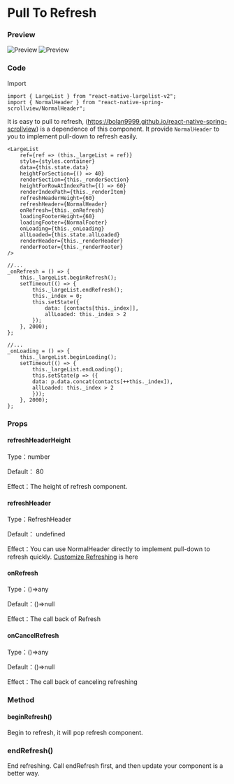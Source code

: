 # Pull To Refresh

### Preview
![Preview](./res/RefreshAndroid.gif)
![Preview](./res/RefreshIOS.gif)

### Code

Import

```$js
import { LargeList } from "react-native-largelist-v2";
import { NormalHeader } from "react-native-spring-scrollview/NormalHeader";
```

It is easy to pull to refresh, (https://bolan9999.github.io/react-native-spring-scrollview) is a dependence of this component. It provide `NormalHeader` to you to implement pull-down to refresh easily.

```$js
<LargeList
    ref={ref => (this._largeList = ref)}
    style={styles.container}
    data={this.state.data}
    heightForSection={() => 40}
    renderSection={this._renderSection}
    heightForRowAtIndexPath={() => 60}
    renderIndexPath={this._renderItem}
    refreshHeaderHeight={60}
    refreshHeader={NormalHeader}
    onRefresh={this._onRefresh}
    loadingFooterHeight={60}
    loadingFooter={NormalFooter}
    onLoading={this._onLoading}
    allLoaded={this.state.allLoaded}
    renderHeader={this._renderHeader}
    renderFooter={this._renderFooter}
/>

//...
_onRefresh = () => {
    this._largeList.beginRefresh();
    setTimeout(() => {
        this._largeList.endRefresh();
        this._index = 0;
        this.setState({
            data: [contacts[this._index]],
            allLoaded: this._index > 2
        });
    }, 2000);
};

//...
_onLoading = () => {
    this._largeList.beginLoading();
    setTimeout(() => {
        this._largeList.endLoading();
        this.setState(p => ({
        data: p.data.concat(contacts[++this._index]),
        allLoaded: this._index > 2
        }));
    }, 2000);
};
```


### Props

#### refreshHeaderHeight

Type：number

Default： 80

Effect：The height of refresh component.

#### refreshHeader

Type：RefreshHeader

Default： undefined

Effect：You can use NormalHeader directly to implement pull-down to refresh quickly.
[Customize Refreshing](CustomRefresh) is here

#### onRefresh

Type：()=>any

Default：()=>null

Effect：The call back of Refresh

#### onCancelRefresh

Type：()=>any

Default：()=>null

Effect：The call back of canceling refreshing

### Method

#### beginRefresh()

Begin to refresh, it will pop refresh component.

### endRefresh()

End refreshing. Call endRefresh first, and then update your component is a better way.

